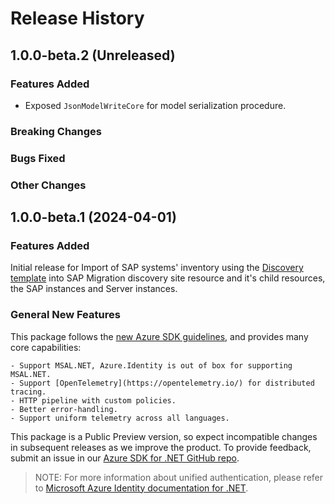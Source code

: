# Release History

## 1.0.0-beta.2 (Unreleased)

### Features Added

- Exposed `JsonModelWriteCore` for model serialization procedure.

### Breaking Changes

### Bugs Fixed

### Other Changes

## 1.0.0-beta.1 (2024-04-01)

### Features Added

Initial release for Import of SAP systems' inventory using the [Discovery template](https://go.microsoft.com/fwlink/?linkid=2249111) into SAP Migration discovery site resource and it's child resources, the SAP instances and Server instances.

### General New Features

This package follows the [new Azure SDK guidelines](https://azure.github.io/azure-sdk/general_introduction.html), and provides many core capabilities:

    - Support MSAL.NET, Azure.Identity is out of box for supporting MSAL.NET.
    - Support [OpenTelemetry](https://opentelemetry.io/) for distributed tracing.
    - HTTP pipeline with custom policies.
    - Better error-handling.
    - Support uniform telemetry across all languages.

This package is a Public Preview version, so expect incompatible changes in subsequent releases as we improve the product. To provide feedback, submit an issue in our [Azure SDK for .NET GitHub repo](https://github.com/Azure/azure-sdk-for-net/issues).

> NOTE: For more information about unified authentication, please refer to [Microsoft Azure Identity documentation for .NET](https://docs.microsoft.com//dotnet/api/overview/azure/identity-readme?view=azure-dotnet).
